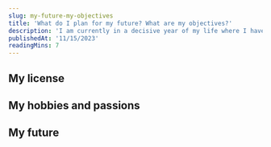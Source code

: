 ```yaml
---
slug: my-future-my-objectives
title: 'What do I plan for my future? What are my objectives?'
description: 'I am currently in a decisive year of my life where I have to choose my future'
publishedAt: '11/15/2023'
readingMins: 7
---
```


## My license

## My hobbies and passions

## My future
